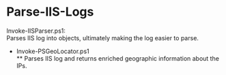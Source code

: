 # Parse-IIS-Logs
Invoke-IISParser.ps1:<br>
Parses IIS log into objects, ultimately making the log easier to parse. 

* Invoke-PSGeoLocator.ps1<br>
 ** Parses IIS log and returns enriched geographic information about the IPs.
